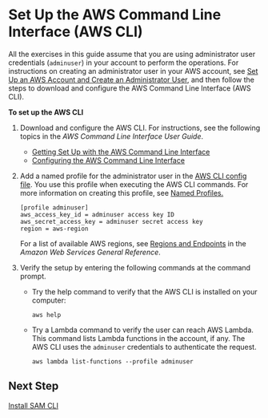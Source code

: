# Set Up the AWS Command Line Interface \(AWS CLI\)<a name="setup-awscli"></a>

All the exercises in this guide assume that you are using administrator user credentials \(`adminuser`\) in your account to perform the operations\. For instructions on creating an administrator user in your AWS account, see [Set Up an AWS Account and Create an Administrator User](setup.md#setting-up), and then follow the steps to download and configure the AWS Command Line Interface \(AWS CLI\)\.

**To set up the AWS CLI**

1. Download and configure the AWS CLI\. For instructions, see the following topics in the *AWS Command Line Interface User Guide*\. 
   + [Getting Set Up with the AWS Command Line Interface](https://docs.aws.amazon.com/cli/latest/userguide/cli-chap-getting-set-up.html)
   + [Configuring the AWS Command Line Interface](https://docs.aws.amazon.com/cli/latest/userguide/cli-chap-getting-started.html)

1. Add a named profile for the administrator user in the [AWS CLI config file](https://docs.aws.amazon.com/cli/latest/userguide/cli-config-files.html)\. You use this profile when executing the AWS CLI commands\. For more information on creating this profile, see [Named Profiles\.](https://docs.aws.amazon.com/cli/latest/userguide/cli-multiple-profiles.html)

   ```
   [profile adminuser]
   aws_access_key_id = adminuser access key ID
   aws_secret_access_key = adminuser secret access key
   region = aws-region
   ```

   For a list of available AWS regions, see [Regions and Endpoints](https://docs.aws.amazon.com/general/latest/gr/rande.html) in the *Amazon Web Services General Reference*\.

1. Verify the setup by entering the following commands at the command prompt\. 
   + Try the help command to verify that the AWS CLI is installed on your computer:

     ```
     aws help
     ```
   + Try a Lambda command to verify the user can reach AWS Lambda\. This command lists Lambda functions in the account, if any\. The AWS CLI uses the `adminuser` credentials to authenticate the request\.

     ```
     aws lambda list-functions --profile adminuser
     ```

## Next Step<a name="setting-up-next-step-create-function"></a>

 [Install SAM CLI](sam-cli-requirements.md) 